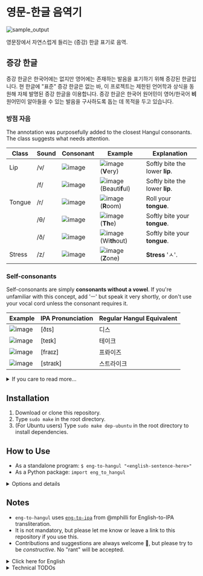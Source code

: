 # 영문-한글 음역기

![sample_output](https://github.com/user-attachments/assets/dc1cfa83-eb2e-4f39-a6ff-da6bf3c954b0)

영문장에서 자연스럽게 들리는 (증강) 한글 표기로 음역.

## 증강 한글

증강 한글은 한국어에는 없지만 영어에는 존재하는 발음을 표기하기 위해 증강된 한글입니다. 현 한글에 "표준" 증강 한글은 없는 바, 이 프로젝트는 제한된 언어학과 상식을 동원해 자체 발명된 증강 한글을 이용합니다. 증강 한글은 한국어 원어민이 영어/한국어 **비**원어민이 알아들을 수 있는 발음을 구사하도록 돕는 데 목적을 두고 있습니다.

### 방점 자음

The annotation was purposefully added to the closest Hangul consonants. The class suggests what needs attention.

| Class  	| Sound 	| Consonant                                                                               	| Example     | Explanation                    |
|--------	|-------	|-----------	                                                                              |-----------	|-------------                   |
| Lip    	| /v/   	| ![image](https://github.com/user-attachments/assets/0cbf93f6-a3b5-4e44-b3cf-4478054edfbc) | ![image](https://github.com/user-attachments/assets/2253aa94-ad86-4bc7-85bb-e8bc9fa09525) (**V**ery)      | Softly bite the lower **lip**. |
|        	| /f/   	| ![image](https://github.com/user-attachments/assets/81f56f07-5c2e-41f6-8931-816125a8b8d4) | ![image](https://github.com/user-attachments/assets/0c88cd99-abeb-4d70-83f1-cd203972ce2d) (Beauti**f**ul) | Softly bite the lower **lip**. |
| Tongue 	| /r/   	| ![image](https://github.com/user-attachments/assets/e0d3a86d-8d4b-4d75-b06a-e628912ae4ac) | ![image](https://github.com/user-attachments/assets/2a5f9a45-9019-4c64-91ed-68e58f8c4964) (**R**oom)      | Roll your **tongue**.          |
|        	| /θ/   	| ![image](https://github.com/user-attachments/assets/bcf3ffcb-10be-4147-94e0-7140f6f693f6)	| ![image](https://github.com/user-attachments/assets/7941149e-79e2-4c9c-b4b6-720cc393aab3) (**Th**e)       | Softly bite your **tongue**.   |
|        	| /ð/   	| ![image](https://github.com/user-attachments/assets/0187de51-973c-4819-986a-b1255a892d63) | ![image](https://github.com/user-attachments/assets/2f56d68b-159b-4e55-8c7d-a0e4f63f354c) (Wi**th**out)   | Softly bite your **tongue**.   |
| Stress 	| /z/   	| ![image](https://github.com/user-attachments/assets/da010c74-3779-4a8a-9b42-4931c52689d2)	| ![image](https://github.com/user-attachments/assets/eaba1bce-df31-4c07-a42e-8272b597189d) (**Z**one)      | **Stress** 'ㅅ'.                |

### Self-consonants

Self-consonants are simply **consonants without a vowel**. If you're unfamiliar with this concept, add 'ㅡ' but speak it very shortly, or don't use your vocal cord unless the consonant requires it.

| Example | IPA Pronunciation | Regular Hangul Equivalent |
|---------|-------------------|---------------------------|
| ![image](https://github.com/user-attachments/assets/0c981773-d7bd-4541-9148-55d835bef5e7) | [ðɪs]    | 디스      |
| ![image](https://github.com/user-attachments/assets/0fe76b9d-4ea3-45d9-982f-0efdebbadd58) | [teɪk]   | 테이크    |
| ![image](https://github.com/user-attachments/assets/595ddcc9-1f00-4a7e-9a1c-a3a228f69fda) | [fraɪz]  | 프롸이즈   |
| ![image](https://github.com/user-attachments/assets/cda0479f-c564-424c-9205-bc456c1831ff) | [straɪk] | 스트라이크 |

<details>
  <summary>If you care to read more...</summary>

### Motivation

The basic philosophy behind this is, "We can only imagine just as much as we can describe." 

Because some pronunciation is lacking in Korean, native Korean speakers are particularly bad at some pronunciation, so much so that non-Koreans may find it difficult to understand. I reckon this is because they cannot "imagine" how to pronounce those lacking pronunciation, especially when combined with other speakable sounds (e.g., consonant clusters). To make matters a little worse, native Koreans tend to use Hangul to "emulate" any sounds because Hangul is excellent at it. The only problem is that some of the pronunciation is lacking in Hangul, which makes Koreans' "imagination" stop there. 

My solution is introducing **diacritic marks and self-consonants** so that any Hangul user can "imagine" those lacking sounds and speak them better. Specifically, diacritic marks will describe the missing sounds in Hangul (i.e., /f/, /v/, /z/, /r/, /θ/, and /ð/), and self-consonants will describe consonant clusters (e.g., al**ps** or **st**rike). They were deliberately designed to fit in the regular Hangul as seamlessly as possible so that people who had not heard of augmented Hangul could still read it roughly. For example, the 'ㄸ' with a diacritical mark indicates /θ/, but clueless readers may simply ignore the diacritic mark but still get the closest approximation (i.e., 'ㄸ').

### My Two-cents
  
The languages that use Latin alphabets (i.e., A to Z) routinely add diacritic marks to the closest alphabets to describe their unique sounds, and for the letters that they _don't_ use, they just simply leave it in the Alphabet set so that they can use them to describe _other_ language pronunciation. I think Hangul can do this the other way around: we add diacritic marks and a new concept (i.e., consonant clusters) to describe other language pronunciation and use regular Hangul letters to describe Korean as it's always been.

[This](https://gwangmu.medium.com/extending-hangul-for-english-70e8be3fc6ef) was written when I first thought about augmented Hangul, though at that point, I thought /z/ doesn't need to be thoroughly described in Hangul so I ruled out /z/ out of question. Full disclosure: I was wrong.

</details>
  
## Installation
 
1. Download or clone this repository.
2. Type `sudo make` in the root directory.
3. (For Ubuntu users) Type `sudo make dep-ubuntu` in the root directory to install dependencies.

## How to Use

 * As a standalone program: `$ eng-to-hangul "<english-sentence-here>"`
 * As a Python package: `import eng_to_hangul`

<details>
  <summary>Options and details</summary>
  
 * For the standalone program
    * `-f <filename>`: Read from `<filename>` and convert it line by line.
    * `-D`: Don't draw the Hangul sentence. Output only in the terminal.
    * `-o <filename>`: Print the output to `<filename>` (if empty, on the screen).
    * `-s`: Print in the regular Hangul.
    * `-M`: Turn off diacritical marks.
    * `-C`: Turn off self consonants. Self-consonants will be assigned with 'ㅡ.'
    * `-r`: Retrieve every possible pronunciation.
 * For the Python package
    * (Details to be added)

</details>

## Notes

 * `eng-to-hangul` uses [`eng-to-ipa`](https://github.com/mphilli/English-to-IPA) from @mphilli for English-to-IPA transliteration.
 * It is not mandatory, but please let me know or leave a link to this repository if you use this.
 * Contributions and suggestions are always welcome 🙂, but please try to be *constructive*. No "rant" will be accepted.

<details>
  <summary>Click here for English</summary>

# English to Hangul

![sample_output](https://github.com/user-attachments/assets/dc1cfa83-eb2e-4f39-a6ff-da6bf3c954b0)

English sentence to naturally-sounding (augmented) Hangul notation.

## About Augmented Hangul

Augmented Hangul is an augmented Hangul for pronunciation that doesn't exist in Korean but does exist in English. Since there is no "standard" augmentation, this project invented it using limited knowledge of linguistics and, of course, common sense. The purpose is to help native Korean speakers pronounce English better, or at least _recognizable_ to someone non-native in not only Korean but also _English_.

### Consonants with Diacritical Marks

The diacritical marks were purposefully added to the closest Hangul consonants. The class suggests what needs attention.

| Class  	| Sound 	| Consonant                                                                               	| Example     | Explanation                    |
|--------	|-------	|-----------	                                                                              |-----------	|-------------                   |
| Lip    	| /v/   	| ![image](https://github.com/user-attachments/assets/0cbf93f6-a3b5-4e44-b3cf-4478054edfbc) | ![image](https://github.com/user-attachments/assets/2253aa94-ad86-4bc7-85bb-e8bc9fa09525) (**V**ery)      | Softly bite the lower **lip**. |
|        	| /f/   	| ![image](https://github.com/user-attachments/assets/81f56f07-5c2e-41f6-8931-816125a8b8d4) | ![image](https://github.com/user-attachments/assets/0c88cd99-abeb-4d70-83f1-cd203972ce2d) (Beauti**f**ul) | Softly bite the lower **lip**. |
| Tongue 	| /r/   	| ![image](https://github.com/user-attachments/assets/e0d3a86d-8d4b-4d75-b06a-e628912ae4ac) | ![image](https://github.com/user-attachments/assets/2a5f9a45-9019-4c64-91ed-68e58f8c4964) (**R**oom)      | Roll your **tongue**.          |
|        	| /θ/   	| ![image](https://github.com/user-attachments/assets/bcf3ffcb-10be-4147-94e0-7140f6f693f6)	| ![image](https://github.com/user-attachments/assets/7941149e-79e2-4c9c-b4b6-720cc393aab3) (**Th**e)       | Softly bite your **tongue**.   |
|        	| /ð/   	| ![image](https://github.com/user-attachments/assets/0187de51-973c-4819-986a-b1255a892d63) | ![image](https://github.com/user-attachments/assets/2f56d68b-159b-4e55-8c7d-a0e4f63f354c) (Wi**th**out)   | Softly bite your **tongue**.   |
| Stress 	| /z/   	| ![image](https://github.com/user-attachments/assets/da010c74-3779-4a8a-9b42-4931c52689d2)	| ![image](https://github.com/user-attachments/assets/eaba1bce-df31-4c07-a42e-8272b597189d) (**Z**one)      | **Stress** 'ㅅ'.                |

### Self-consonants

Self-consonants are simply **consonants without a vowel**. If you're unfamiliar with this concept, add 'ㅡ' but speak it very shortly, or don't use your vocal cord unless the consonant requires it.

| Example | IPA Pronunciation | Regular Hangul Equivalent |
|---------|-------------------|---------------------------|
| ![image](https://github.com/user-attachments/assets/0c981773-d7bd-4541-9148-55d835bef5e7) | [ðɪs]    | 디스      |
| ![image](https://github.com/user-attachments/assets/0fe76b9d-4ea3-45d9-982f-0efdebbadd58) | [teɪk]   | 테이크    |
| ![image](https://github.com/user-attachments/assets/595ddcc9-1f00-4a7e-9a1c-a3a228f69fda) | [fraɪz]  | 프롸이즈   |
| ![image](https://github.com/user-attachments/assets/cda0479f-c564-424c-9205-bc456c1831ff) | [straɪk] | 스트라이크 |

<details>
  <summary>If you care to read more...</summary>

### Motivation

The basic philosophy behind this is, "We can only imagine just as much as we can describe." 

Because some pronunciation is lacking in Korean, native Korean speakers are particularly bad at some pronunciation, so much so that non-Koreans may find it difficult to understand. I reckon this is because they cannot "imagine" how to pronounce those lacking pronunciation, especially when combined with other speakable sounds (e.g., consonant clusters). To make matters a little worse, native Koreans tend to use Hangul to "emulate" any sounds because Hangul is excellent at it. The only problem is that some of the pronunciation is lacking in Hangul, which makes Koreans' "imagination" stop there. 

My solution is to introduce **diacritical marks and self-consonants** so that any Hangul user can "imagine" those lacking sounds and speak them better. Specifically, diacritical marks will describe the missing sounds in Hangul (i.e., /f/, /v/, /z/, /r/, /θ/, and /ð/), and self-consonants will describe consonant clusters (e.g., al**ps** or **st**rike). They were deliberately designed to fit in the regular Hangul as seamlessly as possible so that people who had not heard of augmented Hangul could still read it roughly. For example, the 'ㄸ' with a diacritical mark indicates /θ/, but clueless readers may simply ignore the diacritical marks but still get the closest approximation (i.e., 'ㄸ').

### My Two-cents
  
The languages that use Latin alphabets (i.e., A to Z) routinely add diacritical marks to the closest alphabets to describe their unique sounds, and for the letters that they _don't_ use, they just simply leave it in the Alphabet set so that they can use them to describe _other_ language pronunciation. I think Hangul can do this the other way around: we add diacritical marks and a new concept (i.e., consonant clusters) to describe other language pronunciation and use regular Hangul letters to describe Korean as it's always been.

[This](https://gwangmu.medium.com/extending-hangul-for-english-70e8be3fc6ef) was written when I first thought about augmented Hangul, though at that point, I thought /z/ doesn't need to be thoroughly described in Hangul so I ruled out /z/ from the list. Full disclosure: I was wrong.

</details>
  
## Installation
 
1. Download or clone this repository.
2. Type `sudo make` in the root directory.
3. (For Ubuntu users) Type `sudo make dep-ubuntu` in the root directory to install dependencies.

## How to Use

 * As a standalone program: `$ eng-to-hangul "<english-sentence-here>"`
 * As a Python package: `import eng_to_hangul`

<details>
  <summary>Options and details</summary>
  
 * For the standalone program
    * `-f <filename>`: Read from `<filename>` and convert it line by line.
    * `-D`: Don't draw the Hangul sentence. Output only in the terminal.
    * `-o <filename>`: Print the output to `<filename>` (if empty, on the screen).
    * `-s`: Print in the regular Hangul.
    * `-A`: Turn off diacritical marks.
    * `-C`: Turn off self consonants. Self-consonants will be assigned with 'ㅡ.'
    * `-r`: Retrieve every possible pronunciation.
 * For the Python package
    * (Details to be added)

</details>

## Notes

 * `eng-to-hangul` uses [`eng-to-ipa`](https://github.com/mphilli/English-to-IPA) from @mphilli for English-to-IPA transliteration.
 * It is not mandatory, but please let me know or leave a link to this repository if you use this.
 * Contributions and suggestions are always welcome 🙂, but please try to be *constructive*. No "rant" will be accepted.

</details>
<details>
  <summary>Technical TODOs</summary>
  
 - Translate the whole documentation in Korean.
 - Improve the handling of pronunciation variations.
 - Support the preferred ways of some pronunciations.
 - Package the repository more nicely. (Help needed!)
    - Installing non-`pip` dependencies (e.g., `python3-tk`, `python3-pil.imagetk`, and `UnDotum`)
    - Printing post-install messages after installation. (in `setup.py`)
    - Uploading this repository to a Python package manager.
 - Provide a friendlier interface to non-terminal or non-Linux users.
 - Support drawing regular Hangul sentences.

</details>
